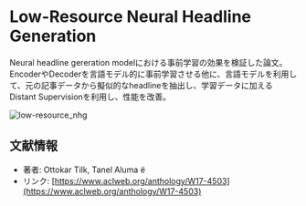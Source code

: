 # Low-Resource Neural Headline Generation

Neural headline gereration modelにおける事前学習の効果を検証した論文。EncoderやDecoderを言語モデル的に事前学習させる他に、言語モデルを利用して、元の記事データから擬似的なheadlineを抽出し、学習データに加えるDistant Supervisionを利用し、性能を改善。



![low-resource_nhg](https://user-images.githubusercontent.com/53220859/64905455-9d9a5b00-d713-11e9-8d00-03688b26ae1b.png)



## 文献情報

- 著者: Ottokar Tilk, Tanel Aluma ̈e
- リンク: [https://www.aclweb.org/anthology/W17-4503](https://www.aclweb.org/anthology/W17-4503)